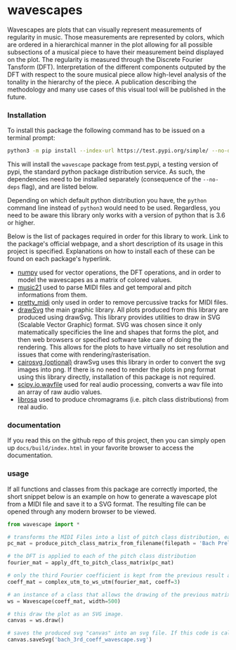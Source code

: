 # wavescapes


Wavescapes are plots that can visually represent measurements of regularity in music. Those measurements are represented by colors, which are ordered in a hierarchical manner in the plot allowing for all possible subsections of a musical piece to have their measurement beind displayed on the plot. The regularity is measured through the Discrete Fourier Tansform (DFT). Interpretation of the different components outputed by the DFT with respect to the soure musical piece allow high-level analysis of the tonality in the hierarchy of the piece. A publication describing the methodology and many use cases of this visual tool will be published in the future.


### Installation

To install this package the following command has to be issued on a terminal prompt:

```bash
python3 -m pip install --index-url https://test.pypi.org/simple/ --no-deps wavescape-viaccoz
```

This will install the `wavescape` package from test.pypi, a testing version of pypi, the standard python package distribution service. As such, the dependencies need to be installed separately (consequence of the `--no-deps` flag), and are listed below.


Depending on which default python distribution you have, the `python` command line instead of `python3` would need to be used. Regardless, you need to be aware this library only works with a version of python that is 3.6 or higher.

Below is the list of packages required in order for this library to work. Link to the package's official webpage, and a short description of its usage in this project is specified. Explanations on how to install each of these can be found on each package's hyperlink.

* [numpy](https://numpy.org/) used for vector operations, the DFT operations, and in order to model the wavescapes as a matrix of colored values. 
* [music21](https://web.mit.edu/music21/) used to parse MIDI files and get temporal and pitch informations from them.
* [pretty_midi](https://github.com/craffel/pretty-midi) only used in order to remove percussive tracks for MIDI files.
* [drawSvg](https://pypi.org/project/drawSvg/) the main graphic library. All plots produced from this library are produced using drawSvg. This library provides utilities to draw in SVG (Scalable Vector Graphic) format. SVG was chosen since it only matematically specificies the line and shapes that forms the plot, and then web browsers or specified software take care of doing the rendering. This allows for the plots to have virtually no set resolution and issues that come with rendering/rasterisation.
* [cairosvg (optional)](https://cairosvg.org/) drawSvg uses this library in order to convert the svg images into png. If there is no need to render the plots in png format using this library directly, installation of this package is not required.
* [scipy.io.wavfile](https://kite.com/python/docs/scipy.io.wavfile) used for real audio processing, converts a wav file into an array of raw audio values.
* [librosa](https://librosa.github.io/librosa/) used to produce chromagrams (i.e. pitch class distributions) from real audio.


### documentation
If you read this on the github repo of this project, then you can simply open up `docs/build/index.html` in your favorite browser to access the documentation. 


### usage
If all functions and classes from this package are correctly imported, the short snippet below is an example on how to generate a wavescape plot from a MIDI file and save it to a SVG format. The resulting file can be opened through any modern browser to be viewed.

```python
from wavescape import *

# transforms the MIDI Files into a list of pitch class distribution, each corresponding to a slice of one quarter note from the file.
pc_mat = produce_pitch_class_matrix_from_filename(filepath = 'Bach Prelude in C Major (BWV 846).mid', aw_size = 1.)

# the DFT is applied to each of the pitch class distribution
fourier_mat = apply_dft_to_pitch_class_matrix(pc_mat)

# only the third Fourier coefficient is kept from the previous result and the matrix holding all color coded measurement is built
coeff_mat = complex_utm_to_ws_utm(fourier_mat, coeff=3)

# an instance of a class that allows the drawing of the previous matrix of colors is produced with the resolution being indicated as 500 pixels in width.
ws = Wavescape(coeff_mat, width=500)

# this draw the plot as an SVG image.
canvas = ws.draw()

# saves the produced svg "canvas" into an svg file. If this code is called in a jupyter notebook's cell, just leaving the variable "canvas" at the end of the cell is enough to generate the plot in the cell's output.  
canvas.saveSvg('bach_3rd_coeff_wavescape.svg')
```
